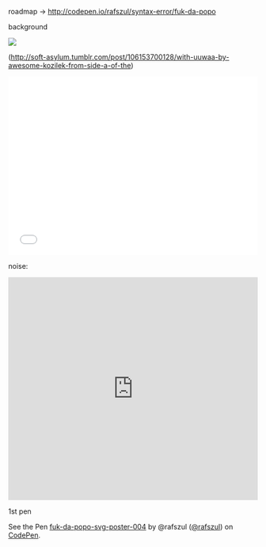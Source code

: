 roadmap -> http://codepen.io/rafszul/syntax-error/fuk-da-popo


background

![](https://s3-us-west-2.amazonaws.com/s.cdpn.io/73058/UCgufle_(1)-004-01-01.svg)

(http://soft-asylum.tumblr.com/post/106153700128/with-uuwaa-by-awesome-kozilek-from-side-a-of-the)

<iframe width="100%" height="360" src="//www.youtube.com/embed/d7IPYH4OZe8?rel=0&amp;controls=0&amp;showinfo=0" frameborder="0" allowfullscreen></iframe>

noise:

<iframe width="100%" height="450" scrolling="no" frameborder="no" src="https://w.soundcloud.com/player/?url=https%3A//api.soundcloud.com/tracks/76426189&amp;auto_play=false&amp;hide_related=false&amp;show_comments=true&amp;show_user=true&amp;show_reposts=false&amp;visual=true"></iframe>

1st pen

<p data-height="448" data-theme-id="7466" data-slug-hash="MYjEYL" data-default-tab="result" data-user="rafszul" class='codepen'>See the Pen <a href='http://codepen.io/rafszul/pen/MYjEYL/'>fuk-da-popo-svg-poster-004</a> by @rafszul (<a href='http://codepen.io/rafszul'>@rafszul</a>) on <a href='http://codepen.io'>CodePen</a>.</p>
<script async src="//assets.codepen.io/assets/embed/ei.js"></script>

